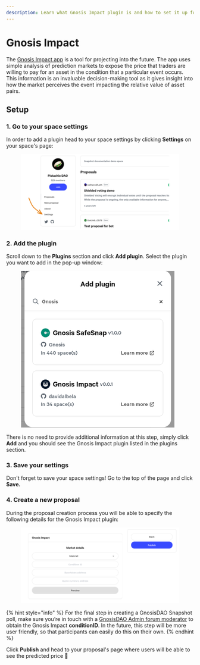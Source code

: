 ```yaml
---
description: Learn what Gnosis Impact plugin is and how to set it up for your space.
---
```


# Gnosis Impact

The [Gnosis Impact app](https://impact.gnosis.io/) is a tool for projecting into the future. The app uses simple analysis of prediction markets to expose the price that traders are willing to pay for an asset in the condition that a particular event occurs. This information is an invaluable decision-making tool as it gives insight into how the market perceives the event impacting the relative value of asset pairs.

## Setup

### 1. Go to your space settings

In order to add a plugin head to your space settings by clicking **Settings** on your space's page:

<figure><img src="../.gitbook/assets/image (15) (1).png" alt=""><figcaption></figcaption></figure>

### **2. Add the plugin**

Scroll down to the **Plugins** section and click **Add plugin**. Select the plugin you want to add in the pop-up window:

<figure><img src="../.gitbook/assets/image (6) (3).png" alt=""><figcaption></figcaption></figure>

There is no need to provide additional information at this step, simply click **Add** and you should see the Gnosis Impact plugin listed in the plugins section.

### 3. Save your settings

Don't forget to save your space settings! Go to the top of the page and click **Save.**

### 4. Create a new proposal

During the proposal creation process you will be able to specify the following details for the Gnosis Impact plugin:



<figure><img src="../.gitbook/assets/image (4) (4).png" alt=""><figcaption></figcaption></figure>

{% hint style="info" %}
For the final step in creating a GnosisDAO Snapshot poll, make sure you’re in touch with a [GnosisDAO Admin forum moderator](https://forum.gnosis.io/u/gnosisdao/) to obtain the Gnosis Impact **conditionID**. In the future, this step will be more user friendly, so that participants can easily do this on their own.
{% endhint %}

Click **Publish** and head to your proposal's page where users will be able to see the predicted price :tada:
